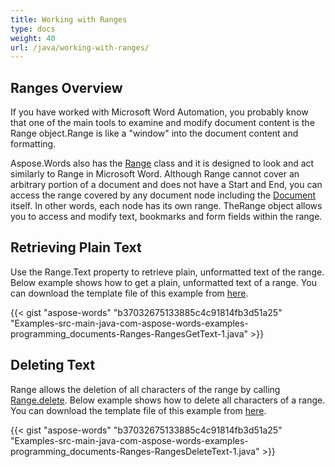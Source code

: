 ```yaml
---
title: Working with Ranges
type: docs
weight: 40
url: /java/working-with-ranges/
---
```


## Ranges Overview

If you have worked with Microsoft Word Automation, you probably know that one of the main tools to examine and modify document content is the Range object.Range is like a "window" into the document content and formatting.

Aspose.Words also has the [Range](http://www.aspose.com/api/java/words/com.aspose.words/classes/Range) class and it is designed to look and act similarly to Range in Microsoft Word. Although Range cannot cover an arbitrary portion of a document and does not have a Start and End, you can access the range covered by any document node including the [Document](http://www.aspose.com/api/java/words/com.aspose.words/classes/Document) itself. In other words, each node has its own range. TheRange object allows you to access and modify text, bookmarks and form fields within the range.

## Retrieving Plain Text

Use the Range.Text property to retrieve plain, unformatted text of the range. Below example shows how to get a plain, unformatted text of a range. You can download the template file of this example from [here](https://github.com/aspose-words/Aspose.Words-for-Java/blob/master/Examples/src/main/resources/com/aspose/words/examples/programming_documents/Ranges/RangesGetText/Document.doc).

{{< gist "aspose-words" "b37032675133885c4c91814fb3d51a25" "Examples-src-main-java-com-aspose-words-examples-programming_documents-Ranges-RangesGetText-1.java" >}}

## Deleting Text

Range allows the deletion of all characters of the range by calling [Range.delete](http://www.aspose.com/api/java/words/com.aspose.words/classes/range/methods/delete\(\)/). Below example shows how to delete all characters of a range. You can download the template file of this example from [here](https://github.com/aspose-words/Aspose.Words-for-Java/blob/master/Examples/src/main/resources/com/aspose/words/examples/programming_documents/Ranges/RangesDeleteText/Document.doc).

{{< gist "aspose-words" "b37032675133885c4c91814fb3d51a25" "Examples-src-main-java-com-aspose-words-examples-programming_documents-Ranges-RangesDeleteText-1.java" >}}

